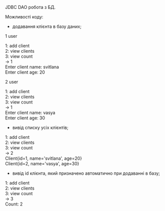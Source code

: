 JDBC DAO робота з БД.

Можливості коду:

- додавання клієнта в базу даних;

1 user

1: add client  
2: view clients  
3: view count  
-> 1  
Enter client name: svitlana  
Enter client age: 20

2 user

1: add client  
2: view clients  
3: view count  
-> 1  
Enter client name: vasya  
Enter client age: 30

- вивід списку усіх клієнтів;

1: add client  
2: view clients  
3: view count  
-> 2  
Client{id=1, name='svitlana', age=20}  
Client{id=2, name='vasya', age=30}

- вивід id клієнта, який призначено автоматично при додаванні в базу;

1: add client  
2: view clients  
3: view count  
-> 3  
Count: 2
